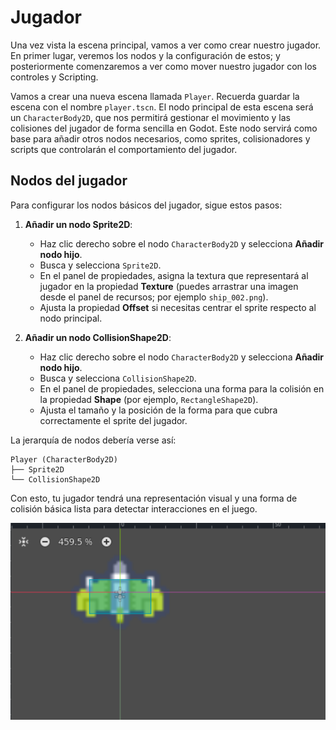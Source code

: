 # Jugador

Una vez vista la escena principal, vamos a ver como crear nuestro jugador. En primer lugar, veremos los nodos y la configuración de estos; y posteriormente comenzaremos a ver como mover nuestro jugador con los controles y Scripting.


Vamos a crear una nueva escena llamada `Player`. Recuerda guardar la escena con el nombre ```player.tscn```. El nodo principal de esta escena será un `CharacterBody2D`, que nos permitirá gestionar el movimiento y las colisiones del jugador de forma sencilla en Godot. Este nodo servirá como base para añadir otros nodos necesarios, como sprites, colisionadores y scripts que controlarán el comportamiento del jugador.

## Nodos del jugador

Para configurar los nodos básicos del jugador, sigue estos pasos:

1. **Añadir un nodo Sprite2D**:
    - Haz clic derecho sobre el nodo `CharacterBody2D` y selecciona **Añadir nodo hijo**.
    - Busca y selecciona `Sprite2D`.
    - En el panel de propiedades, asigna la textura que representará al jugador en la propiedad **Texture** (puedes arrastrar una imagen desde el panel de recursos; por ejemplo ```ship_002.png```).
    - Ajusta la propiedad **Offset** si necesitas centrar el sprite respecto al nodo principal.

2. **Añadir un nodo CollisionShape2D**:
    - Haz clic derecho sobre el nodo `CharacterBody2D` y selecciona **Añadir nodo hijo**.
    - Busca y selecciona `CollisionShape2D`.
    - En el panel de propiedades, selecciona una forma para la colisión en la propiedad **Shape** (por ejemplo, `RectangleShape2D`).
    - Ajusta el tamaño y la posición de la forma para que cubra correctamente el sprite del jugador.

La jerarquía de nodos debería verse así:

```
Player (CharacterBody2D)
├── Sprite2D
└── CollisionShape2D
```

Con esto, tu jugador tendrá una representación visual y una forma de colisión básica lista para detectar interacciones en el juego.

![Player1](img/player1.png)